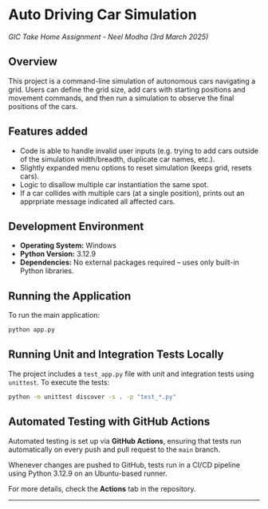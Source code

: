 # Auto Driving Car Simulation

_GIC Take Home Assignment - Neel Modha (3rd March 2025)_

## Overview
This project is a command-line simulation of autonomous cars navigating a grid. Users can define the grid size, add cars with starting positions and movement commands, and then run a simulation to observe the final positions of the cars.

## Features added
- Code is able to handle invalid user inputs (e.g. trying to add cars outside of the simulation width/breadth, duplicate car names, etc.).
- Slightly expanded menu options to reset simulation (keeps grid, resets cars).
- Logic to disallow multiple car instantiation the same spot.
- If a car collides with multiple cars (at a single position), prints out an apprpriate message indicated all affected cars. 

## Development Environment
- **Operating System:** Windows
- **Python Version:** 3.12.9
- **Dependencies:** No external packages required – uses only built-in Python libraries.

## Running the Application
To run the main application:
```sh
python app.py
```

## Running Unit and Integration Tests Locally
The project includes a `test_app.py` file with unit and integration tests using `unittest`.
To execute the tests:
```sh
python -m unittest discover -s . -p "test_*.py"
```

## Automated Testing with GitHub Actions
Automated testing is set up via **GitHub Actions**, ensuring that tests run automatically on every push and pull request to the `main` branch.

Whenever changes are pushed to GitHub, tests run in a CI/CD pipeline using Python 3.12.9 on an Ubuntu-based runner.

For more details, check the **Actions** tab in the repository.

---

